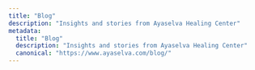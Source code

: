 ```yaml
---
title: "Blog"
description: "Insights and stories from Ayaselva Healing Center"
metadata:
  title: "Blog"
  description: "Insights and stories from Ayaselva Healing Center"
  canonical: "https://www.ayaselva.com/blog/"
---
```

